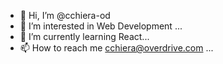 - 👋 Hi, I’m @cchiera-od
- 👀 I’m interested in Web Development ...
- 🌱 I’m currently learning React...
- 📫 How to reach me cchiera@overdrive.com ...

<!---
cchiera-od/cchiera-od is a ✨ special ✨ repository because its `README.md` (this file) appears on your GitHub profile.
You can click the Preview link to take a look at your changes.
--->
